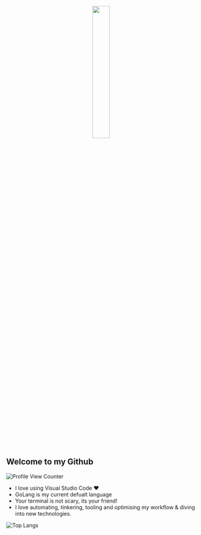 <p align="center">
  <img src="https://media.giphy.com/media/bGgsc5mWoryfgKBx1u/giphy.gif" width="30%" height="30%"/>
</p>

## Welcome to my Github

![Profile View Counter](https://komarev.com/ghpvc/?username=connor-ve)

- I love using Visual Studio Code ❤️
- GoLang is my current defualt language
- Your terminal is not scary, its your friend!
- I love automating, tinkering, tooling and optimising my workflow & diving into new technologies.

![Top Langs](https://github-readme-stats.vercel.app/api/top-langs/?username=Crvanetten15&layout=compact&border_radius=6&theme=synthwave&custom_title=Languages%20I%20Use)
